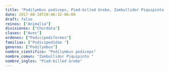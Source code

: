 ```yaml
---
title: "Podilymbus podiceps, Pied-billed Grebe, Zambullidor Piquipinto "
date: 2017-08-18T20:46:32-06:00
draft: false
reinos: ["Animalia"]
divisiones: ["Chordata"]
clases: ["Aves"]
ordenes: ["Podicipediformes"]
familias: ["Podicipedidae "]
generos: ["Podilymbus"]
nombre_cientifico: "Podilymbus podiceps"
nombre_comun: "Zambullidor Piquipinto "
nombre_ingles: "Pied-billed Grebe"
---
```

